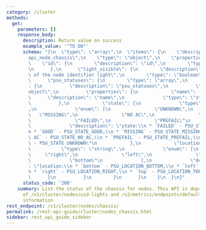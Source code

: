```yaml
---
category: /cluster
methods:
  get:
    parameters: []
    response_body:
      description: Return value on success
      example_value: '"TO DO"'
      schema: "{\n  \"type\": \"array\",\n  \"items\": {\n    \"description\": \"\
        api_node_chassis\",\n    \"type\": \"object\",\n    \"properties\": {\n  \
        \    \"id\": {\n        \"description\": \"id\",\n        \"type\": \"number\"\
        \n      },\n      \"light_visible\": {\n        \"description\": \"Visibility\
        \ of the node identifier light\",\n        \"type\": \"boolean\"\n      },\n\
        \      \"psu_statuses\": {\n        \"type\": \"array\",\n        \"items\"\
        : {\n          \"description\": \"psu_statuses\",\n          \"type\": \"\
        object\",\n          \"properties\": {\n            \"name\": {\n        \
        \      \"description\": \"name\",\n              \"type\": \"string\"\n  \
        \          },\n            \"state\": {\n              \"type\": \"string\"\
        ,\n              \"enum\": [\n                \"UNKNOWN\",\n             \
        \   \"MISSING\",\n                \"NO AC\",\n                \"GOOD\",\n\
        \                \"FAILED\",\n                \"PREFAIL\"\n              ],\n\
        \              \"description\": \"state:\\n * `FAILED` - PSU_STATE_FAILED,\\\
        n * `GOOD` - PSU_STATE_GOOD,\\n * `MISSING` - PSU_STATE_MISSING,\\n * `NO\
        \ AC` - PSU_STATE_NO_AC,\\n * `PREFAIL` - PSU_STATE_PREFAIL,\\n * `UNKNOWN`\
        \ - PSU_STATE_UNKNOWN\"\n            },\n            \"location\": {\n   \
        \           \"type\": \"string\",\n              \"enum\": [\n           \
        \     \"right\",\n                \"left\",\n                \"top\",\n  \
        \              \"bottom\"\n              ],\n              \"description\"\
        : \"location:\\n * `bottom` - PSU_LOCATION_BOTTOM,\\n * `left` - PSU_LOCATION_LEFT,\\\
        n * `right` - PSU_LOCATION_RIGHT,\\n * `top` - PSU_LOCATION_TOP\"\n      \
        \      }\n          }\n        }\n      }\n    }\n  }\n}"
      status_code: '200'
    summary: List the status of the chassis for nodes. This API is deprecated in favor
      of /v1/cluster/nodes/uid-lights and /v2/metrics/endpoints/default/data for PSU
      information
rest_endpoint: /v1/cluster/nodes/chassis/
permalink: /rest-api-guide/cluster/nodes_chassis.html
sidebar: rest_api_guide_sidebar
---
```

